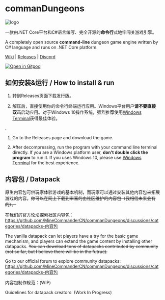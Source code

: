 # commanDungeons

![logo](https://i.loli.net/2021/05/01/BpW4gr9QOU8Hntz.png)

一款由.NET Core平台和C#语言编写、完全开源的**命令行**式地牢闯关游戏引擎。

A completely open source **command-line** dungeon game engine written by C# language and runs on .NET Core platform.

[Wiki](https://github.com/MineCommanderCN/commanDungeons/wiki) | [Releases](https://github.com/MineCommanderCN/commanDungeons/releases/latest) | [Discord](https://discord.gg/WyVFGbyjsB)

[![Open in Gitpod](https://gitpod.io/button/open-in-gitpod.svg)](https://gitpod.io/#https://github.com/MineCommanderCN/commanDungeons/tree/dev)

## 如何安装&运行 / How to install & run

1. 转到Releases页面下载发行版。

2. 解压后，直接使用你的命令行终端运行应用。Windows平台用户**请不要直接双击**启动应用。对于Windows 10操作系统，强烈推荐使用[Windows Terminal](https://github.com/microsoft/terminal)获得最佳体验。

.

1. Go to the Releases page and download the game.

2. After decompressing, run the program with your command line terminal directly. If you are a Windows platform user, **don't double click the program** to run it. If you uses Windows 10, please use [Windows Terminal](https://github.com/microsoft/terminal) for the best experience.

## 内容包 / Datapack

原生内容包可供玩家体验游戏的基本机制，而玩家可以通过安装其他内容包来拓展游戏的内容。~~你可以在网上下载到丰富的由社区维护的内容包（我相信未来会有的）。~~

在我们的官方论坛探索社区内容包：<https://github.com/MineCommanderCN/commanDungeons/discussions/categories/datapacks-内容包>

The vanilla datapack can let players have a try for the basic game mechanism, and players can extend the game content by installing other datapacks. ~~You can download tons of datapacks contributed by community (not so far, but I believe there will be in the futrue).~~

Go to our official forum to explore community datapacks: <https://github.com/MineCommanderCN/commanDungeons/discussions/categories/datapacks-内容包>

内容包制作规范：(WIP)

Guidelines for datapack creators: (Work In Progress)
